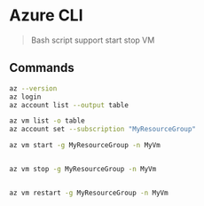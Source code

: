 # Azure CLI

> Bash script support start stop VM


## Commands

```bash
az --version
az login
az account list --output table

az vm list -o table
az account set --subscription "MyResourceGroup"

az vm start -g MyResourceGroup -n MyVm


az vm stop -g MyResourceGroup -n MyVm


az vm restart -g MyResourceGroup -n MyVm

```